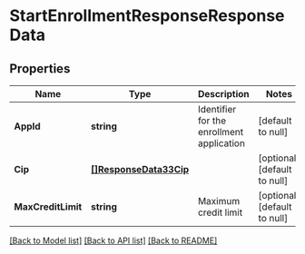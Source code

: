 # StartEnrollmentResponseResponseData

## Properties
Name | Type | Description | Notes
------------ | ------------- | ------------- | -------------
**AppId** | **string** | Identifier for the enrollment application | [default to null]
**Cip** | [**[]ResponseData33Cip**](ResponseData33_cip.md) |  | [optional] [default to null]
**MaxCreditLimit** | **string** | Maximum credit limit | [optional] [default to null]

[[Back to Model list]](../README.md#documentation-for-models) [[Back to API list]](../README.md#documentation-for-api-endpoints) [[Back to README]](../README.md)

